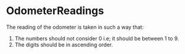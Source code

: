 # OdometerReadings
The reading of the odometer is taken in such a way that:

1) The numbers should not consider 0 i.e; it should be between 1 to 9.
2) The digits should be in ascending order.

